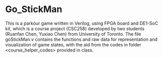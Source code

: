 # Go_StickMan
This is a parkour game written in Verilog, using FPGA board and DE1-SoC kit, which is a course project (CSC258) developed by two students (Ruanfan Chen, Yuxiao Chen) from University of Toronto.
The file goStickMan.v contains the functions and raw data for representation and visualization of game states, with the aid from the codes in folder <course_helper_codes> provided in class. 

